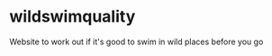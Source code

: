 wildswimquality
===============

Website to work out if it's good to swim in wild places before you go
